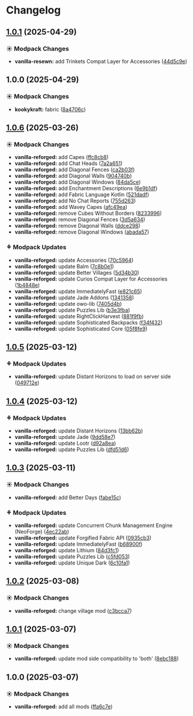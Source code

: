 # Changelog

## [1.0.1](https://github.com/izmystic/vanilla-resewn/compare/vanilla-resewn-v1.0.0...vanilla-resewn-v1.0.1) (2025-04-29)


### ☀ Modpack Changes

* **vanilla-resewn:** add Trinkets Compat Layer for Accessories ([44d5c9e](https://github.com/izmystic/vanilla-resewn/commit/44d5c9e0dc7a13a5769f7601845169b8de30f637))

## 1.0.0 (2025-04-29)


### ☀ Modpack Changes

* **kookykraft:** fabric ([8a4706c](https://github.com/izmystic/vanilla-resewn/commit/8a4706cc4472b12270becfb19886ca6ca3577d57))

## [1.0.6](https://github.com/izmystic/vanilla-reforged/compare/vanilla-reforged-v1.0.5...vanilla-reforged-v1.0.6) (2025-03-26)


### ☀ Modpack Changes

* **vanilla-reforged:** add Capes ([ffc8cb8](https://github.com/izmystic/vanilla-reforged/commit/ffc8cb8b9cf90bbffc07407bffced5d2f9a75c94))
* **vanilla-reforged:** add Chat Heads ([7a2a651](https://github.com/izmystic/vanilla-reforged/commit/7a2a651f419cc213d469e219f69ae46ac221e454))
* **vanilla-reforged:** add Diagonal Fences ([ca2b03f](https://github.com/izmystic/vanilla-reforged/commit/ca2b03f1a841a008e6204d2a0bc2e347fc1e3dda))
* **vanilla-reforged:** add Diagonal Walls ([904740b](https://github.com/izmystic/vanilla-reforged/commit/904740b1a582dfe65b9adbfbc137b89875820fd0))
* **vanilla-reforged:** add Diagonal Windows ([84da5ce](https://github.com/izmystic/vanilla-reforged/commit/84da5ce8355fd5c06bca62e3bec4767ee42c2432))
* **vanilla-reforged:** add Enchantment Descriptions ([6e9b1df](https://github.com/izmystic/vanilla-reforged/commit/6e9b1df098d6b25ed3fe24317ffc2d4f32236ae9))
* **vanilla-reforged:** add Fabric Language Kotlin ([521dadf](https://github.com/izmystic/vanilla-reforged/commit/521dadfec83425c27cbf8edcd76ef1177b06562d))
* **vanilla-reforged:** add No Chat Reports ([755d263](https://github.com/izmystic/vanilla-reforged/commit/755d263abcfd2a7325793d5108f9fa5bbafa6a93))
* **vanilla-reforged:** add Wavey Capes ([afc49ea](https://github.com/izmystic/vanilla-reforged/commit/afc49eac8da19dc404771ce7d92c1afdb52159ce))
* **vanilla-reforged:** remove Cubes Without Borders ([8233996](https://github.com/izmystic/vanilla-reforged/commit/82339969df770d3bb18b0c5b0a5dcab25016ddd6))
* **vanilla-reforged:** remove Diagonal Fences ([3d5a634](https://github.com/izmystic/vanilla-reforged/commit/3d5a634c1b7456301521e58956e2c09a43ef2343))
* **vanilla-reforged:** remove Diagonal Walls ([ddce298](https://github.com/izmystic/vanilla-reforged/commit/ddce29859a427f8e98b16aec29ebf9e25d124bdb))
* **vanilla-reforged:** remove Diagonal Windows ([abada57](https://github.com/izmystic/vanilla-reforged/commit/abada574ceb6f150c3d880b95deef08945d27529))


### ⚘ Modpack Updates

* **vanilla-reforged:** update Accessories ([70c5964](https://github.com/izmystic/vanilla-reforged/commit/70c5964f7f6709c1ae54740d04bcbb6eb2ebb0e7))
* **vanilla-reforged:** update Balm ([7c8b0e1](https://github.com/izmystic/vanilla-reforged/commit/7c8b0e1cdfa121dce88e64ed36117c2366543b86))
* **vanilla-reforged:** update Better Villages ([5d34b30](https://github.com/izmystic/vanilla-reforged/commit/5d34b3075b9d42abc4bd7989f7a70cfdd1951582))
* **vanilla-reforged:** update Curios Compat Layer for Accessories ([1b4848e](https://github.com/izmystic/vanilla-reforged/commit/1b4848e7f045c89434524f52e7cd3802e9f53a74))
* **vanilla-reforged:** update ImmediatelyFast ([e821c65](https://github.com/izmystic/vanilla-reforged/commit/e821c65c66cead172273502de05300388a1170e9))
* **vanilla-reforged:** update Jade Addons ([1341358](https://github.com/izmystic/vanilla-reforged/commit/1341358165422f62174eb398e0f164ca9f6c9940))
* **vanilla-reforged:** update owo-lib ([7405d4b](https://github.com/izmystic/vanilla-reforged/commit/7405d4b12de9fe79c27186f67cc2f71d846ca0da))
* **vanilla-reforged:** update Puzzles Lib ([b3e3fba](https://github.com/izmystic/vanilla-reforged/commit/b3e3fba93fd9a7002417a6d86f4566fbc037079c))
* **vanilla-reforged:** update RightClickHarvest ([881f9fb](https://github.com/izmystic/vanilla-reforged/commit/881f9fbf0e7ac8b942ef565e7ad26128c300c660))
* **vanilla-reforged:** update Sophisticated Backpacks ([f34f432](https://github.com/izmystic/vanilla-reforged/commit/f34f432a08552625f92bc4973b30616a32dfd5ff))
* **vanilla-reforged:** update Sophisticated Core ([05f8fe9](https://github.com/izmystic/vanilla-reforged/commit/05f8fe9fdcd23c17235919f533d00de3758a7693))

## [1.0.5](https://github.com/izmystic/vanilla-reforged/compare/vanilla-reforged-v1.0.4...vanilla-reforged-v1.0.5) (2025-03-12)


### ⚘ Modpack Updates

* **vanilla-reforged:** update Distant Horizons to load on server side ([049712e](https://github.com/izmystic/vanilla-reforged/commit/049712ea55b73a3bf452f5174447137f818b3fd8))

## [1.0.4](https://github.com/izmystic/vanilla-reforged/compare/vanilla-reforged-v1.0.3...vanilla-reforged-v1.0.4) (2025-03-12)


### ⚘ Modpack Updates

* **vanilla-reforged:** update Distant Horizons ([13bb62b](https://github.com/izmystic/vanilla-reforged/commit/13bb62b7978353c9a7edf54b64faad8b38cf7f94))
* **vanilla-reforged:** update Jade ([9dd58e7](https://github.com/izmystic/vanilla-reforged/commit/9dd58e7b8051b54a1c57ef78ff44215079bc0022))
* **vanilla-reforged:** update Lootr ([d92a8ea](https://github.com/izmystic/vanilla-reforged/commit/d92a8ea75966e43ab852ed8de66e03c20b4395fb))
* **vanilla-reforged:** update Puzzles Lib ([dfd51d6](https://github.com/izmystic/vanilla-reforged/commit/dfd51d6f0d8082d053a9e5483ff6578af79e1bdb))

## [1.0.3](https://github.com/izmystic/vanilla-reforged/compare/vanilla-reforged-v1.0.2...vanilla-reforged-v1.0.3) (2025-03-11)


### ☀ Modpack Changes

* **vanilla-reforged:** add Better Days ([fabe15c](https://github.com/izmystic/vanilla-reforged/commit/fabe15cef1b3c3e320994df42b235e54ffae3ee1))


### ⚘ Modpack Updates

* **vanilla-reforged:** update Concurrent Chunk Management Engine (NeoForge) ([4ec22ab](https://github.com/izmystic/vanilla-reforged/commit/4ec22ab908931844038e9774f8173bd49a5b5dd7))
* **vanilla-reforged:** update Forgified Fabric API ([0935cb3](https://github.com/izmystic/vanilla-reforged/commit/0935cb3f0e3c01b8b0f43efe2e9f4b3dcddea44f))
* **vanilla-reforged:** update ImmediatelyFast ([b68900f](https://github.com/izmystic/vanilla-reforged/commit/b68900f971e953efe2a2730ea3f086fde92481c8))
* **vanilla-reforged:** update Lithium ([84d3fc1](https://github.com/izmystic/vanilla-reforged/commit/84d3fc1609d790f273224428b40a6f30c26e642b))
* **vanilla-reforged:** update Puzzles Lib ([c5fd053](https://github.com/izmystic/vanilla-reforged/commit/c5fd05308689d6aa01bf0a180a8f91929617c3cd))
* **vanilla-reforged:** update Unique Dark ([6c10fa1](https://github.com/izmystic/vanilla-reforged/commit/6c10fa1b8cacc5799e1c1b9fe8097e004f817b0d))

## [1.0.2](https://github.com/izmystic/vanilla-reforged/compare/vanilla-reforged-v1.0.1...vanilla-reforged-v1.0.2) (2025-03-08)


### ☀ Modpack Changes

* **vanilla-reforged:** change village mod ([c3bcca7](https://github.com/izmystic/vanilla-reforged/commit/c3bcca70aa0b16fd4ed672d2901def5e37599324))

## [1.0.1](https://github.com/izmystic/vanilla-reforged/compare/vanilla-reforged-v1.0.0...vanilla-reforged-v1.0.1) (2025-03-07)


### ☀ Modpack Changes

* **vanilla-reforged:** update mod side compatibility to 'both' ([8ebc188](https://github.com/izmystic/vanilla-reforged/commit/8ebc188ee20df7500e7f04771beb1f2047e13059))

## 1.0.0 (2025-03-07)


### ☀ Modpack Changes

* **vanilla-reforged:** add all mods ([ffa6c7e](https://github.com/izmystic/vanilla-reforged/commit/ffa6c7e6121291250ac2f1276d2f8d0667bd52db))
